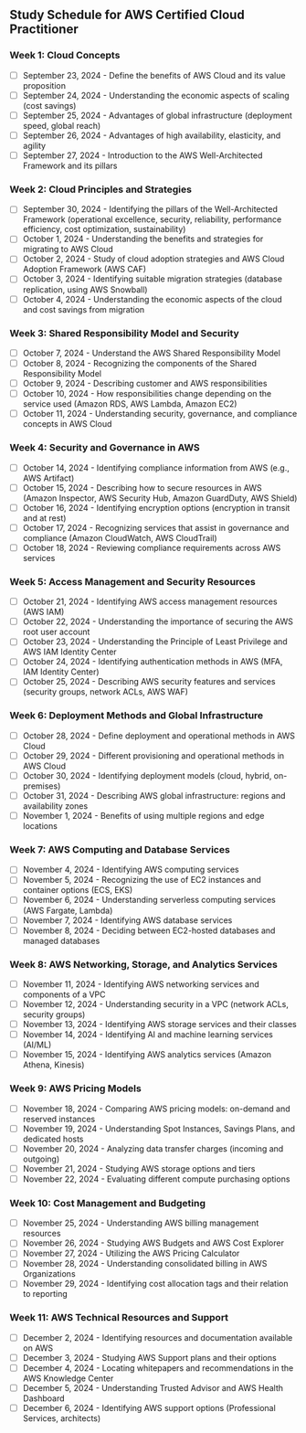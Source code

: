 ## Study Schedule for AWS Certified Cloud Practitioner

### Week 1: Cloud Concepts

- [ ] September 23, 2024 - Define the benefits of AWS Cloud and its value proposition
- [ ] September 24, 2024 - Understanding the economic aspects of scaling (cost savings)
- [ ] September 25, 2024 - Advantages of global infrastructure (deployment speed, global reach)
- [ ] September 26, 2024 - Advantages of high availability, elasticity, and agility
- [ ] September 27, 2024 - Introduction to the AWS Well-Architected Framework and its pillars

### Week 2: Cloud Principles and Strategies

- [ ] September 30, 2024 - Identifying the pillars of the Well-Architected Framework (operational excellence, security, reliability, performance efficiency, cost optimization, sustainability)
- [ ] October 1, 2024 - Understanding the benefits and strategies for migrating to AWS Cloud
- [ ] October 2, 2024 - Study of cloud adoption strategies and AWS Cloud Adoption Framework (AWS CAF)
- [ ] October 3, 2024 - Identifying suitable migration strategies (database replication, using AWS Snowball)
- [ ] October 4, 2024 - Understanding the economic aspects of the cloud and cost savings from migration

### Week 3: Shared Responsibility Model and Security

- [ ] October 7, 2024 - Understand the AWS Shared Responsibility Model
- [ ] October 8, 2024 - Recognizing the components of the Shared Responsibility Model
- [ ] October 9, 2024 - Describing customer and AWS responsibilities
- [ ] October 10, 2024 - How responsibilities change depending on the service used (Amazon RDS, AWS Lambda, Amazon EC2)
- [ ] October 11, 2024 - Understanding security, governance, and compliance concepts in AWS Cloud

### Week 4: Security and Governance in AWS

- [ ] October 14, 2024 - Identifying compliance information from AWS (e.g., AWS Artifact)
- [ ] October 15, 2024 - Describing how to secure resources in AWS (Amazon Inspector, AWS Security Hub, Amazon GuardDuty, AWS Shield)
- [ ] October 16, 2024 - Identifying encryption options (encryption in transit and at rest)
- [ ] October 17, 2024 - Recognizing services that assist in governance and compliance (Amazon CloudWatch, AWS CloudTrail)
- [ ] October 18, 2024 - Reviewing compliance requirements across AWS services

### Week 5: Access Management and Security Resources

- [ ] October 21, 2024 - Identifying AWS access management resources (AWS IAM)
- [ ] October 22, 2024 - Understanding the importance of securing the AWS root user account
- [ ] October 23, 2024 - Understanding the Principle of Least Privilege and AWS IAM Identity Center
- [ ] October 24, 2024 - Identifying authentication methods in AWS (MFA, IAM Identity Center)
- [ ] October 25, 2024 - Describing AWS security features and services (security groups, network ACLs, AWS WAF)

### Week 6: Deployment Methods and Global Infrastructure

- [ ] October 28, 2024 - Define deployment and operational methods in AWS Cloud
- [ ] October 29, 2024 - Different provisioning and operational methods in AWS Cloud
- [ ] October 30, 2024 - Identifying deployment models (cloud, hybrid, on-premises)
- [ ] October 31, 2024 - Describing AWS global infrastructure: regions and availability zones
- [ ] November 1, 2024 - Benefits of using multiple regions and edge locations

### Week 7: AWS Computing and Database Services

- [ ] November 4, 2024 - Identifying AWS computing services
- [ ] November 5, 2024 - Recognizing the use of EC2 instances and container options (ECS, EKS)
- [ ] November 6, 2024 - Understanding serverless computing services (AWS Fargate, Lambda)
- [ ] November 7, 2024 - Identifying AWS database services
- [ ] November 8, 2024 - Deciding between EC2-hosted databases and managed databases

### Week 8: AWS Networking, Storage, and Analytics Services

- [ ] November 11, 2024 - Identifying AWS networking services and components of a VPC
- [ ] November 12, 2024 - Understanding security in a VPC (network ACLs, security groups)
- [ ] November 13, 2024 - Identifying AWS storage services and their classes
- [ ] November 14, 2024 - Identifying AI and machine learning services (AI/ML)
- [ ] November 15, 2024 - Identifying AWS analytics services (Amazon Athena, Kinesis)

### Week 9: AWS Pricing Models

- [ ] November 18, 2024 - Comparing AWS pricing models: on-demand and reserved instances
- [ ] November 19, 2024 - Understanding Spot Instances, Savings Plans, and dedicated hosts
- [ ] November 20, 2024 - Analyzing data transfer charges (incoming and outgoing)
- [ ] November 21, 2024 - Studying AWS storage options and tiers
- [ ] November 22, 2024 - Evaluating different compute purchasing options

### Week 10: Cost Management and Budgeting

- [ ] November 25, 2024 - Understanding AWS billing management resources
- [ ] November 26, 2024 - Studying AWS Budgets and AWS Cost Explorer
- [ ] November 27, 2024 - Utilizing the AWS Pricing Calculator
- [ ] November 28, 2024 - Understanding consolidated billing in AWS Organizations
- [ ] November 29, 2024 - Identifying cost allocation tags and their relation to reporting

### Week 11: AWS Technical Resources and Support

- [ ] December 2, 2024 - Identifying resources and documentation available on AWS
- [ ] December 3, 2024 - Studying AWS Support plans and their options
- [ ] December 4, 2024 - Locating whitepapers and recommendations in the AWS Knowledge Center
- [ ] December 5, 2024 - Understanding Trusted Advisor and AWS Health Dashboard
- [ ] December 6, 2024 - Identifying AWS support options (Professional Services, architects)
